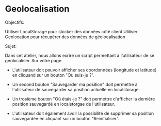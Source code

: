 # Geolocalisation

Objectifs:

Utiliser LocalStorage pour stocker des données côté client
Utiliser Geolocation pour récupérer des données de géolocalisation
 

Sujet: 

Dans cet atelier, nous allons ecrire un script permettant à l’utilisateur de se géolocaliser. Sur votre page:

- L'utilisateur doit pouvoir afficher ses coordonnées (longitude et latitude) en cliquand sur un bouton "Où suis-je ?". 

- Un second bouton "Sauvegarder ma position" doit permettre à l'utilisateur de sauvegarder sa position actuelle en localstorage.

- Un trosième bouton "Où étais-je ?" doit permettre d'afficher la dernière position sauvegardé en localstorgae de l'utilisateur.

- L'utilisateur doit également avoir la possibilité de supprimer sa position sauvegardée en cliquant sur un bouton "Reinitialiser".
